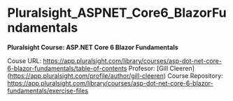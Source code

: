 # Pluralsight_ASPNET_Core6_BlazorFundamentals
**Pluralsight Course: ASP.NET Core 6 Blazor Fundamentals**

Couse URL: https://app.pluralsight.com/library/courses/asp-dot-net-core-6-blazor-fundamentals/table-of-contents
Profesor: [Gill Cleeren] (https://app.pluralsight.com/profile/author/gill-cleeren)
Course Repository: https://app.pluralsight.com/library/courses/asp-dot-net-core-6-blazor-fundamentals/exercise-files
